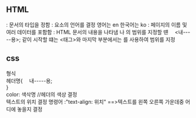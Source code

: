 ## HTML  
   
<!DOCTYPE html>: 문서의 타입을 정함  
<html lang = "--">: 요소의 언어를 결정 영어는 en 한국어는 ko  
<head>: 페이지의 이름 및 여러 데이터를 포함함  
<body>: HTML 문서의 내용을 나타냄  
<head> 나 <body>의 범위를 지정할 떈  
<head>  
&emsp;<내-----용>;  
</head>  같이 시작할 떄는 <태그>와 마지막 부분에서는 </태그>를 사용하여 범위를 지정  
  
## css  
  
형식  
헤더명{
&emsp;내-----용;  
}  
color: 색삭명 //헤더의 색상 결정  
텍스트의 위치 결정 명령어 :"text-align: 위치" ==>텍스트를 왼쪽 오른쪽 가운데중 어디에 놓을지 결정  

